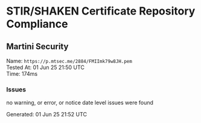 # STIR/SHAKEN Certificate Repository Compliance

## Martini Security

Name: `https://p.mtsec.me/2884/FMIImk79w8JH.pem`\
Tested At: 01 Jun 25 21:50 UTC\
Time: 174ms

### Issues

no warning, or error, or notice date level issues were found

Generated: 01 Jun 25 21:52 UTC